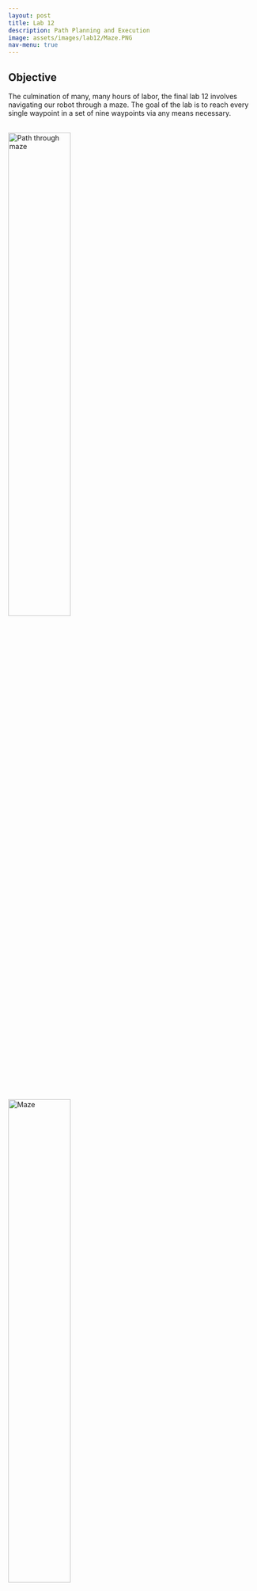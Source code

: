 ```yaml
---
layout: post
title: Lab 12
description: Path Planning and Execution
image: assets/images/lab12/Maze.PNG
nav-menu: true
---
```

<section id="content">

<h2>Objective</h2>
<p>The culmination of many, many hours of labor, the final lab 12 involves navigating our robot through a maze. The goal of the lab is to reach every single waypoint in a set of nine waypoints via any means necessary.</p>

<br><img src="assets/images/lab12/Maze.png" alt="Path through maze" width="50%" height="50%">
<br><img src="assets/images/lab12/Maze_irl.jpg" alt="Maze" width="50%" height="50%">

<h2>Initial Design: Onboard</h2>
<p>The car must perform three different actions as it navigates the maze. First and foremost, the car must drive forward and for the purposes of this lab I designed an arduino function to stop the car after reaching a set distance. To do so, I first derived a setpoint by subtracting the desired travel distance from the current frontal ToF sensor reading. When the new ToF sensor reading is exactly (x) less than the initial ToF sensor reading, that means that the car has moved (x) distance forward. After finding the setpoint, the car behaves as in lab 7, using a PID controller to reach the set point and a Kalman Filter to bypass the slow sensor readings. Below shows the pseudocode of my command.</p>

<pre><code>// Drives the robot forward a set distance
case FORWARD_PID:
    {
        // Get desired translation over bluetooth

        // Find current ToF sensor distance reading

        // Setpoint = current distance - desired translation

        // Initialize Kalman Filter

        // while (time < stop_time)
            // Get sensor data

            // Kalman Filter

            // PID

            // Drive forward

        // Send debugging data over bluetooth
    }
</code></pre>

<p>Secondly, the car must be able to turn. Similarly to the driving forward command, I built my function to turn the car a specific theta value based off of code from lab 9. This function uses PID control to turn the car at a constant angular velocity. The car keeps track of its angular position by integrating over the angular velocity found from the gyroscope, and stops once the theta has been reached. I also use an if statement so that a postive theta input will spin the car to the right, and a negative theta input will cause the car to turn to the right.</p>

<pre><code>// Turns the robot a set theta
case TURN:
    {
        // Receive desired theta value over bluetooth

        // If desired theta is positive, turn left
            // While (theta < desired theta)
                // Get sensor values

                // PID

                // Turn left
        
        // If desired theta is negative, turn right
            // While (theta > desired theta)
                // Get sensor values

                // PID

                // Turn left
    }
</code></pre>

<p>The final functionality of the car is a localization function. This function is identical to the localization command I created in lab 11, where the car will spin as slowly as possible in a 360 degree circle. As it spins, the car will sent over bluetooth a number of distance measurements that are evenly spaced by theta value.</p>

<pre><code>//Performs observation loop, equally spaced between one 360 degree rotation
case LOCALIZE:
    {
        //Recieve over bluetooth number of observations

        //While (theta < 360)
            //Get sensor values
          
            //If theta is an interval of 360/number of observations
                //Send observation data over bluetooth

            //PID

            //Turn left
    }
</code></pre>

<h2>Initial Design: Offboard</h2>
<p>Offboard, I used a jupyter notebook to send commands to the robot and interpret received data. Similar to in lab 11, I built a robot class that can command the robot over bluetooth to perform the localization function. I also created python functions to command the robot to drive forward and turn, as well as callback functions to interpret sensor data received over bluetooth.</p>

<pre><code>#Definition of robot class
class RealRobot():
        
    #A class to interact with the real robot, based off code from lab 11
    def __init__(self, commander, ble)

    async def perform_observation_loop(self):
        #Callback function    
        def callback(uuid, string_value):
            string_characteristic = self.ble.bytearray_to_string(string_value)
            str_list = list(map(float, re.findall('-?\d+\.?\d*', string_characteristic)))
            time_list.append(str_list[0])
            theta_list.append(str_list[1])
            distance_list.append(str_list[2])
        
        observations_count = int(self.config_params["mapper"]["observations_count"])

        self.ble.start_notify(ble.uuid['RX_STRING'], callback)
        self.ble.send_command(CMD.LOCALIZE, str(observations_count))
        await asyncio.sleep(5)
        ble.stop_notify(ble.uuid['RX_STRING'])
        
        sensor_ranges = np.divide(np.array(distance_list), 1000)[np.newaxis].T
        sensor_bearings = np.array(theta_list)[np.newaxis].T

        return sensor_ranges, sensor_bearings
    
    #Drives the robot forward for a set amount of time
    async def forward_timed(self, time):
        self.ble.send_command(CMD.FORWARD, str(time))
        await asyncio.sleep(time+1)
        return
    
    #Drives the robot forward by some translation
    async def forward(self, translation):
        #Callback function
        def callback(uuid, string_value):
            global string_characteristic
            string_characteristic = ble.bytearray_to_string(string_value)
            str_list = list(map(float, re.findall('-?\d+\.?\d*', string_characteristic)))
            time_list.append(str_list[0])
            sensor_time_list.append(str_list[1])
            distance_list.append(str_list[2])
            estimated_distance_list.append(str_list[3])
            error_list.append(str_list[4])
            pid_list.append(str_list[5])
            speed_list.append(str_list[6])

        self.ble.start_notify(ble.uuid['RX_STRING'], callback)
        self.ble.send_command(CMD.FORWARD_PID, str(translation))
        await asyncio.sleep(10)
        ble.stop_notify(ble.uuid['RX_STRING'])
        return

    #Turns the robot by some theta
    async def turn(self, rotation):
        self.ble.send_command(CMD.TURN, str(rotation))
        await asyncio.sleep(3)
        return
</code></pre>

<p>For the actual control of the robot, I used a mixed open/closed control loop to drive the robot through the maze. I stored the waypoints into an array, and used functions created in lab 10 to output the necessary trajectories required to travel between two waypoints. By inputting two waypoints into the <i>compute_control()</i> function, I can find the rotation and translation required to reach point B from point A. I then use these rotation and translation values with the previously described arduino commands to move the robot to point B from point A. </p>

<p>After moving, I command the robot to perform the update step of the Bayes' filter to find its current location within the maze. The current location is then used as point A as the robot attempts to travel to the next waypoint, or point B. Since my Bayes' filter update step from lab 11 does not accurately record current angle, I chose to record the angle manually after every rotation. This hack relies on the assumption that the robot actually rotates the amount I tell it to rotate, but I found this assumption to be fairly accurate.</p>

<pre><code>#Function definitions
def feet_to_mm(feet):
    return (int) (feet * 0.3048 * 1000)

#From lab 10
def compute_control(cur_pose, prev_pose):
    #Finds the direction that the robot has moved based on previous and current position
    direction_rad = np.arctan2(cur_pose[1] - prev_pose[1], cur_pose[0] - prev_pose[0])
    direction_deg = math.degrees(direction_rad)
    
    #Rotation 1 is found by subtracting angles from the direction of motion
    delta_rot_1 = mapper.normalize_angle(direction_deg - prev_pose[2])
    
    #Translation is found using pythagorean theorem
    delta_trans = feet_to_mm(np.sqrt((cur_pose[1] - prev_pose[1])**2 + (cur_pose[0] - prev_pose[0])**2))

    return delta_rot_1, delta_trans
</code></pre>

<pre><code>#Control loop
waypoints = [[-3,-2,0], [-2,-1,0], [1, -1,0], [2, -3,0], [5, -3,0], [5, -2,0], [5, 3,0], [0, 3,0], [0,0,0]]

#Initialize Bayes Filter, runs update step once
cmdr.reset_plotter()
loc.init_grid_beliefs()
await loc.get_observation_data()
loc.update_step()
loc.print_update_stats(waypoints[0], plot_data=True)

for i in range(len(waypoints) - 1):
    #Robot motion commands
    rot1, trans = compute_control(waypoints[i+1], waypoints[i])
    await robot.turn(rot1)
    await robot.forward(trans)
    
    #Bayes Filter update step
    loc.init_grid_beliefs()
    await loc.get_observation_data(20)
    loc.update_step()
    loc.print_update_stats(waypoints[i+1], plot_data=True)

    #Updates waypoints array
    current_position = loc.get_belief()
    waypoints[i+1][0] = current_position[0]
    waypoints[i+1][1] = current_position[1]
    #Since my update step does not accurately output current rotation, I chose to record the angle manually
    waypoints[i+1][2] = waypoints[i][2] + rot1
</code></pre>

<h2>Challenges</h2>

<h4>ToF Sensor Struggles<h4>

<p>One of the first issues I discovered involved the robot's driving forward function. More specifically, I found that the robot's PID control loop would over accelerate the robot causing an overshoot of the waypoint. Upon inspecting the distance sensor outputs, I found that the ToF sensors would behave very noisily at large distances, creating an increase in the positional error and causing the car to mistakenly accelerate. One possible explanation is that the slight tilt of the robot combined with the long distances causes the time of flight of the ToF sensor to increase. Alternatively, the entirety of the maze may simply be outside of the sensors operable range, especially when considering diagonal measurements across the maze.</p>

<br><img src="assets/images/lab12/tof1.PNG" alt="ToF Noise Graph 1" width="50%" height="50%">
<img src="assets/images/lab12/tof2.PNG" alt="ToF Noise Graph 2" width="50%" height="50%">

<p>This was a major issue for the first waypoint transition, (-4, -3) -> (-2, -1), because the robot starts at the bottom left corner and faces the top right corner, resulting in a hypotenuse that is greater than four meters, or the maximum range of the ToF sensors. To fix this issue, I created a new arduino function that drives the car forward for a set period of time. I then experimentally determined how long the car needed to drive forward to travel from the first to the second waypoint.</p>

<pre><code>#For the first waypoint transition, I tell the robot to drive based on time rather than distance
await robot.turn(45)
await robot.forward_timed(1.8)
await robot.turn(-45)
</code></pre>

<h4>Localization<h4>
<p>Originally, I had planned to have the robot localize after reaching every waypoint so that the robot could correct itself upon missing a target. Without localization, small mechanical errors in the robots movement build up over time because the robot is performing under the assumption that it reaches every target perfectly. There were two issues with my plan; firstly, my robot does not spin in a perfect circle upon performing the observation loop. Instead, the robot spins about with a slight radius that varies from attempt to attempt and offsets the robot slightly with every localization attempt. Ideally, this issue would be negligible because the robot can find its location and adapt accordingly despite the slight movement. However, I also found that although my Bayes' filter update step is accurate at the waypoints, the accuracy plummets when the robot is near a wall. Thus including localization in my control loop actually reduced my robots' ability to navigate through the maze.</p>

<p>Below shows a run using localization after reaching every waypoint. From the video you can see how the robot's observation loop causes it to shift slightly because it does not spin in a perfect circle. I also included a plot of the simulator representing the robot's belief in its current location, as well as the python log outputs. The robot does attempt to localize and correct its path, but unfortunately it is too unreliable to perform precise movements through the maze.</p>

<iframe width="1263" height="480" src="https://www.youtube.com/embed/eDvHMEbneFg" title="ECE 4160 Lab 12: Localization Attempt" frameborder="0" allow="accelerometer; autoplay; clipboard-write; encrypted-media; gyroscope; picture-in-picture; web-share" allowfullscreen></iframe>

<br><img src="assets/images/lab12/localization.PNG" alt="Belief of the robot" width="50%" height="50%">
<br><img src="assets/images/lab12/localization_log1.PNG" alt="Bayes filter log" width="50%" height="50%">
<br><img src="assets/images/lab12/localization_log2.PNG" alt="Bayes filter log" width="50%" height="50%">

<h2>Results</h2>

<p>Here are some semi-successful attempts:</p>

<iframe width="1263" height="480" src="https://www.youtube.com/embed/qEsaqd4YX5c" title="ECE 4160 Lab: Trial 1" frameborder="0" allow="accelerometer; autoplay; clipboard-write; encrypted-media; gyroscope; picture-in-picture; web-share" allowfullscreen></iframe>

<iframe width="1263" height="480" src="https://www.youtube.com/embed/rBqOi8M1Uuw" title="ECE 4160 Lab 12: Trial 2" frameborder="0" allow="accelerometer; autoplay; clipboard-write; encrypted-media; gyroscope; picture-in-picture; web-share" allowfullscreen></iframe>

<iframe width="1263" height="480" src="https://www.youtube.com/embed/Bsdc-MMP5jM" title="ECE 4160 Lab 12: Trial 3" frameborder="0" allow="accelerometer; autoplay; clipboard-write; encrypted-media; gyroscope; picture-in-picture; web-share" allowfullscreen></iframe>

<p>A common theme among these first three trials is that the robot misses the second to last waypoint. The transition from the 7th to 8th waypoints, or (5, 3) -> (0, 3), is one of the largest distances the robot has to travel. At this distance and speed, the differences between the left and right wheels causes the robot to tilt slightly to the left, and the robot ends up failing to hit the (0, 3) waypoint. I attempted to fix this by applying a reduction to the speed of the right wheels, but ran into issues because the robot moves at a variety of different speeds throughout the maze. I could have had a dynamically changing factor reduction of the right wheels, but I wanted to avoid such a hacky adjustment.</p>

<p>For the next trial the robot had some interesting behavior at the very end:</p>

<iframe width="1263" height="480" src="https://www.youtube.com/embed/OES5VJarEho" title="ECE 4160 Lab 12: Trial 4" frameborder="0" allow="accelerometer; autoplay; clipboard-write; encrypted-media; gyroscope; picture-in-picture; web-share" allowfullscreen></iframe>

<p>Here was my best attempt, where bumping in the wall actually helped my robot get back on course:</p>

<iframe width="1263" height="480" src="https://www.youtube.com/embed/GOpEUAk4-Ik" title="ECE 4160 Lab 12: Trial 5" frameborder="0" allow="accelerometer; autoplay; clipboard-write; encrypted-media; gyroscope; picture-in-picture; web-share" allowfullscreen></iframe>

<p>Overall I'm fairly satisfied with how my robot was able to navigate through the maze. I do wish I had more time to refine the localization and implement the full Bayes filter into my control loop, but due to time constraints I settled for a much simpler control scheme. I found this lab quite challenging and time-consuming, but ultimately enjoyed my time tackling the task as I consolidated all the work I've put into previous labs throughout this semester. Thanks to all the course staff for making this class such a great experience!</p>